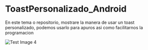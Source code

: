 # ToastPersonalizado_Android
En este tema o repositorio, mostrare la manera de usar un toast personalizado, podemos usarlo para apuros asi como facilitarnos la programacion 

![Test Image 4](https://i.ibb.co/xj2tjtw/vlcsnap-00008.png)
